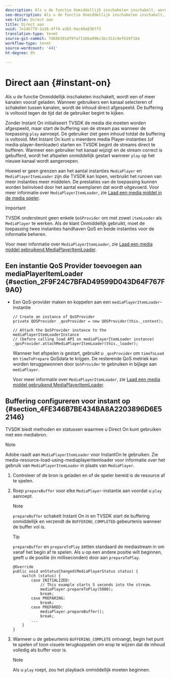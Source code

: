 ```yaml
---
description: Als u de functie Onmiddellijk inschakelen inschakelt, wordt een of meer kanalen vooraf geladen. Wanneer gebruikers een kanaal selecteren of schakelen tussen kanalen, wordt de inhoud direct afgespeeld. De buffering is voltooid tegen de tijd dat de gebruiker begint te kijken.
seo-description: Als u de functie Onmiddellijk inschakelen inschakelt, wordt een of meer kanalen vooraf geladen. Wanneer gebruikers een kanaal selecteren of schakelen tussen kanalen, wordt de inhoud direct afgespeeld. De buffering is voltooid tegen de tijd dat de gebruiker begint te kijken.
seo-title: Direct aan
title: Direct aan
uuid: 7e14b779-2a36-4ff4-a365-9ac49a836ff3
translation-type: tm+mt
source-git-commit: fd686391df0fa711bba99bc1bc312c9ef619f184
workflow-type: tm+mt
source-wordcount: '441'
ht-degree: 0%

---
```



# Direct aan {#instant-on}

Als u de functie Onmiddellijk inschakelen inschakelt, wordt een of meer kanalen vooraf geladen. Wanneer gebruikers een kanaal selecteren of schakelen tussen kanalen, wordt de inhoud direct afgespeeld. De buffering is voltooid tegen de tijd dat de gebruiker begint te kijken.

Zonder Instant On initialiseert TVSDK de media die moeten worden afgespeeld, maar start de buffering van de stream pas wanneer de toepassing `play` aanroept. De gebruiker ziet geen inhoud totdat de buffering is voltooid. Met Instant On kunt u meerdere media Player-instanties (of media-player-itemloader) starten en TVSDK begint de streams direct te bufferen. Wanneer een gebruiker het kanaal wijzigt en de stream correct is gebufferd, wordt het afspelen onmiddellijk gestart wanneer `play` op het nieuwe kanaal wordt aangeroepen.

Hoewel er geen grenzen aan het aantal instanties `MediaPlayer` en `MediaPlayerItemLoader` zijn die TVSDK kan lopen, verbruikt het runnen van meer instanties meer middelen. De prestaties van de toepassing kunnen worden beïnvloed door het aantal exemplaren dat wordt uitgevoerd. Voor meer informatie over `MediaPlayerItemLoader`, zie [Laad een media middel in de media speler](../../../tvsdk-2.7-for-android/content-playback-options/mediaplayer-initialize-for-video/t-psdk-android-2.7-media-resource-load.md).

>[!IMPORTANT]
>
>TVSDK ondersteunt geen enkele `QoSProvider` om met zowel `itemLoader` als `MediaPlayer` te werken. Als de klant Onmiddellijk gebruikt, moet de toepassing twee instanties handhaven QoS en beide instanties voor de informatie beheren.

Voor meer informatie over `MediaPlayerItemLoader`, zie [Laad een media middel gebruikend MediaPlayerItemLoader](../../../tvsdk-2.7-for-android/content-playback-options/mediaplayer-initialize-for-video/t-psdk-android-2.7-media-resource-load-using-mediaplayeritemloader.md).

## Een instantie QoS Provider toevoegen aan mediaPlayerItemLoader {#section_2F9F24C7BFAD49599D043D64F767F9A0}

* Een QoS-provider maken en koppelen aan een `mediaPlayerItemLoader`-instantie

   ```
   // Create an instance of QoSProvider  
   private QOSProvider _qosProvider = new QOSProvider(this._context);  
   
   // Attach the QoSProvider instance to the mediaPlayerItemLoaderInstance  
   // (before calling load API on mediaPlayerItemLoader instance)  
   _qosProvider.attachMediaPlayerItemLoader(this._loader); 
   ```

   Wanneer het afspelen is gestart, gebruikt u `_qosProvider` om `timeToLoad` en `timeToPrepare` QoSdata te krijgen. De resterende QoS metriek kan worden teruggewonnen door `QoSProvider` te gebruiken in bijlage aan `mediaPlayer`.

   Voor meer informatie over `MediaPlayerItemLoader`, zie [Laad een media middel gebruikend MediaPlayerItemLoader](../../../tvsdk-2.7-for-android/content-playback-options/mediaplayer-initialize-for-video/t-psdk-android-2.7-media-resource-load-using-mediaplayeritemloader.md#use-mediaplayeritemloader).

## Buffering configureren voor instant op {#section_4FE346B7BE434BA8A2203896D6E52146}

TVSDK biedt methoden en statussen waarmee u Direct On kunt gebruiken met een mediabron.

>[!NOTE]
>
>Adobe raadt aan `MediaPlayerItemLoader` voor InstantOn te gebruiken. Zie media-resource-load-using-mediaplayeritemloader voor informatie over het gebruik van `MediaPlayerItemLoader` in plaats van `MediaPlayer`.

1. Controleer of de bron is geladen en of de speler bereid is de resource af te spelen.
1. Roep `prepareBuffer` voor elke `MediaPlayer`-instantie aan voordat u `play` aanroept.

   >[!NOTE]
   >
   >`prepareBuffer` schakelt Instant On in en TVSDK start de buffering onmiddellijk en verzendt de  `BUFFERING_COMPLETED` gebeurtenis wanneer de buffer vol is.

   >[!TIP]
   >
   >`prepareBuffer` en `prepareToPlay` zetten standaard de mediastream in om vanaf het begin af te spelen. Als u op een andere positie wilt beginnen, geeft u de positie (in milliseconden) door aan `prepareToPlay`.

   ```
   @Override 
   public void onStatusChanged(MediaPlayerStatus status) { 
       switch (status) { 
           case INITIALIZED: 
               // This example starts 5 seconds into the stream. 
               mediaPlayer.prepareToPlay(5000); 
               break; 
           case PREPARING: 
               break; 
           case PREPARED: 
               mediaPlayer.prepareBuffer(); 
               break; 
           ... 
       } 
   }
   ```

1. Wanneer u de gebeurtenis `BUFFERING_COMPLETE` ontvangt, begin het punt te spelen of toon visuele terugkoppelen om erop te wijzen dat de inhoud volledig als buffer voor is.

   >[!NOTE]
   >
   >Als u `play` roept, zou het playback onmiddellijk moeten beginnen.


